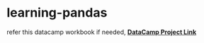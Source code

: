 # learning-pandas

refer this datacamp workbook if needed, **[DataCamp Project Link](https://www.datacamp.com/datalab/w/03a5f3dd-cdb2-44fe-a58b-25cbf7362c56/edit)**
